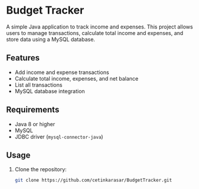 # Budget Tracker

A simple Java application to track income and expenses. This project allows users to manage transactions, calculate total income and expenses, and store data using a MySQL database.

## Features
- Add income and expense transactions
- Calculate total income, expenses, and net balance
- List all transactions
- MySQL database integration

## Requirements
- Java 8 or higher
- MySQL
- JDBC driver (`mysql-connector-java`)

## Usage
1. Clone the repository:
   ```bash
   git clone https://github.com/cetinkarasar/BudgetTracker.git
